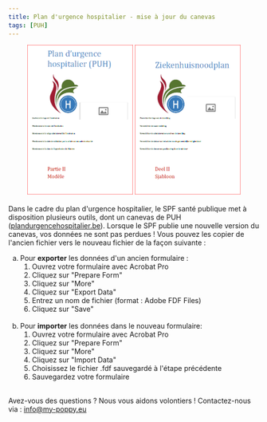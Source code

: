```yaml
---
title: Plan d'urgence hospitalier - mise à jour du canevas
tags: [PUH]
---
```

<center>
<img src='../images/puh_2_fr.png' style="height:300px">&nbsp;<img src='../images/puh_2_nl.png' style="height:300px">
</center>
<br>
Dans le cadre du plan d'urgence hospitalier, le SPF santé publique met à disposition plusieurs outils, dont un canevas de PUH (<a href="https://www.plandurgencehospitalier.be">plandurgencehospitalier.be</a>).
Lorsque le SPF publie une nouvelle version du canevas, vos données ne sont pas perdues ! Vous pouvez les copier de l'ancien fichier vers le nouveau fichier de la façon suivante :<br>
<ol type="a">
<li>Pour <b>exporter</b> les données d'un ancien formulaire :<br>
<ol>
<li>Ouvrez votre formulaire avec Acrobat Pro</li>
<li>Cliquez sur "Prepare Form"</li>
<li>Cliquez sur "More"</li>
<li>Cliquez sur "Export Data"</li>
<li>Entrez un nom de fichier (format : Adobe FDF Files)</li>
<li>Cliquez sur "Save"</li>
</ol>
<br>
</li>
<li>Pour <b>importer</b> les données dans le nouveau formulaire:
<ol>
<li>Ouvrez votre formulaire avec Acrobat Pro</li>
<li>Cliquez sur "Prepare Form"</li>
<li>Cliquez sur "More"</li>
<li>Cliquez sur "Import Data"</li>
<li>Choisissez le fichier .fdf sauvegardé à l'étape précédente</li>
<li>Sauvegardez votre formulaire</li>
</ol>
</li>
</ol>
<br>
Avez-vous des questions ? Nous vous aidons volontiers ! Contactez-nous via : <a href="mailto:info@my-poppy.eu">info@my-poppy.eu</a>

<iframe src="https://www.my-poppy.eu/cnt/cnt.php" width="1" height="1" frameBorder="0">

